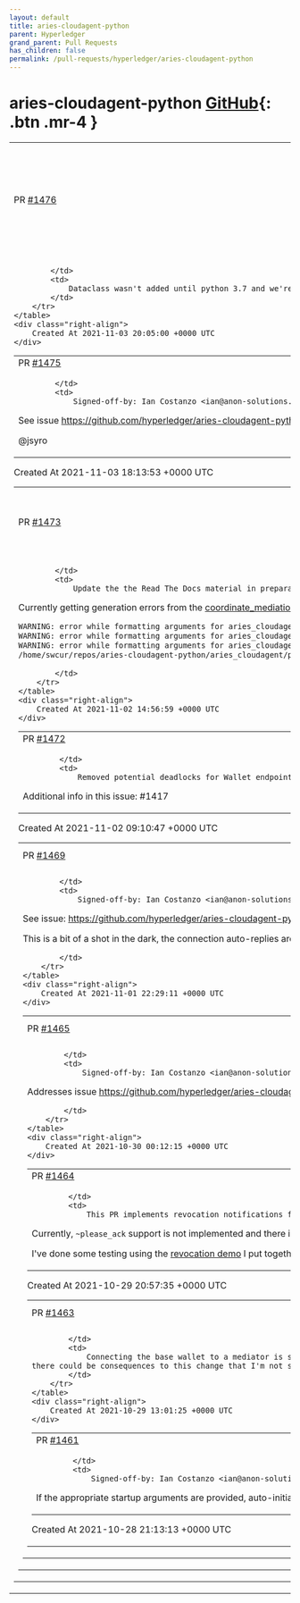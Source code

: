 ```yaml
---
layout: default
title: aries-cloudagent-python
parent: Hyperledger
grand_parent: Pull Requests
has_children: false
permalink: /pull-requests/hyperledger/aries-cloudagent-python
---
```


# aries-cloudagent-python <span class="fs-3 right-align">[GitHub](https://github.com/hyperledger/aries-cloudagent-python){: .btn .mr-4 }</span>


<div>
    <table>
        <tr>
            <td>
                PR <a href="https://github.com/hyperledger/aries-cloudagent-python/pull/1476" class=".btn">#1476</a>
            </td>
            <td>
                <b>
                    fix: use named tuple instead of dataclass in mediation invite store
                </b>
            </td>
        </tr>
        <tr>
            <td>
                
            </td>
            <td>
                Dataclass wasn't added until python 3.7 and we're on 3.6. Not sure how this wasn't failing tests :thinking: we must have a backport package installed in the base image or similar but at any rate, I'm hopeful this will resolve issues @swcurran raised in #1473 for this module's doc generation.
            </td>
        </tr>
    </table>
    <div class="right-align">
        Created At 2021-11-03 20:05:00 +0000 UTC
    </div>
</div>

<div>
    <table>
        <tr>
            <td>
                PR <a href="https://github.com/hyperledger/aries-cloudagent-python/pull/1475" class=".btn">#1475</a>
            </td>
            <td>
                <b>
                    Update credential and proof mappings to allow negative encoded values
                </b>
            </td>
        </tr>
        <tr>
            <td>
                
            </td>
            <td>
                Signed-off-by: Ian Costanzo <ian@anon-solutions.ca>

See issue https://github.com/hyperledger/aries-cloudagent-python/issues/1462

@jsyro
            </td>
        </tr>
    </table>
    <div class="right-align">
        Created At 2021-11-03 18:13:53 +0000 UTC
    </div>
</div>

<div>
    <table>
        <tr>
            <td>
                PR <a href="https://github.com/hyperledger/aries-cloudagent-python/pull/1473" class=".btn">#1473</a>
            </td>
            <td>
                <b>
                    WIP: Updating the RTDs code for Release 0.7.2
                </b>
            </td>
        </tr>
        <tr>
            <td>
                
            </td>
            <td>
                Update the the Read The Docs material in preparation for the next release of ACA-Py.  We'll leave this as a WIP until 0.7.2 is ready to be released, to catch the latest updates.

Currently getting generation errors from the [coordinate_mediation](https://github.com/hyperledger/aries-cloudagent-python/blob/main/aries_cloudagent/protocols/coordinate_mediation/mediation_invite_store.py) module. Help on these would be appreciated -- it's something to do with the formatting of the documentation for the listed methods:

``` bash
WARNING: error while formatting arguments for aries_cloudagent.protocols.coordinate_mediation.mediation_invite_store.MediationInviteRecord.from_json: Handler <function update_annotations_using_type_comments at 0x7f18ab6a5ae8> for event 'autodoc-before-process-signature' threw an exception (exception: wrapper loop when unwrapping dataclasses.dataclass.from_json)
WARNING: error while formatting arguments for aries_cloudagent.protocols.coordinate_mediation.mediation_invite_store.MediationInviteRecord.to_json: Handler <function update_annotations_using_type_comments at 0x7f18ab6a5ae8> for event 'autodoc-before-process-signature' threw an exception (exception: wrapper loop when unwrapping dataclasses.dataclass.to_json)
WARNING: error while formatting arguments for aries_cloudagent.protocols.coordinate_mediation.mediation_invite_store.MediationInviteRecord.unused: Handler <function update_annotations_using_type_comments at 0x7f18ab6a5ae8> for event 'autodoc-before-process-signature' threw an exception (exception: wrapper loop when unwrapping dataclasses.dataclass.unused)
/home/swcur/repos/aries-cloudagent-python/aries_cloudagent/protocols/coordinate_mediation/mediation_invite_store.py:docstring of aries_cloudagent.protocols.coordinate_mediation.mediation_invite_store.MediationInviteStore.get_mediation_invite_record:10: WARNING: Field list ends without a blank line; unexpected unindent.
```

            </td>
        </tr>
    </table>
    <div class="right-align">
        Created At 2021-11-02 14:56:59 +0000 UTC
    </div>
</div>

<div>
    <table>
        <tr>
            <td>
                PR <a href="https://github.com/hyperledger/aries-cloudagent-python/pull/1472" class=".btn">#1472</a>
            </td>
            <td>
                <b>
                    Fixed potential deadlocks by opening sessions only on demand (Wallet endpoints)
                </b>
            </td>
        </tr>
        <tr>
            <td>
                
            </td>
            <td>
                Removed potential deadlocks for Wallet endpoints

Additional info in this issue: #1417 
            </td>
        </tr>
    </table>
    <div class="right-align">
        Created At 2021-11-02 09:10:47 +0000 UTC
    </div>
</div>

<div>
    <table>
        <tr>
            <td>
                PR <a href="https://github.com/hyperledger/aries-cloudagent-python/pull/1469" class=".btn">#1469</a>
            </td>
            <td>
                <b>
                    Fix connection record response for mobile
                </b>
            </td>
        </tr>
        <tr>
            <td>
                
            </td>
            <td>
                Signed-off-by: Ian Costanzo <ian@anon-solutions.ca>

See issue: https://github.com/hyperledger/aries-cloudagent-python/issues/1441

This is a bit of a shot in the dark, the connection auto-replies aren't following the same convention as other protocols.

            </td>
        </tr>
    </table>
    <div class="right-align">
        Created At 2021-11-01 22:29:11 +0000 UTC
    </div>
</div>

<div>
    <table>
        <tr>
            <td>
                PR <a href="https://github.com/hyperledger/aries-cloudagent-python/pull/1465" class=".btn">#1465</a>
            </td>
            <td>
                <b>
                    Fix error removing proof req entries by timestamp
                </b>
            </td>
        </tr>
        <tr>
            <td>
                
            </td>
            <td>
                Signed-off-by: Ian Costanzo <ian@anon-solutions.ca>

Addresses issue https://github.com/hyperledger/aries-cloudagent-python/issues/1455

            </td>
        </tr>
    </table>
    <div class="right-align">
        Created At 2021-10-30 00:12:15 +0000 UTC
    </div>
</div>

<div>
    <table>
        <tr>
            <td>
                PR <a href="https://github.com/hyperledger/aries-cloudagent-python/pull/1464" class=".btn">#1464</a>
            </td>
            <td>
                <b>
                    Implement Revocation Notification v1.0
                </b>
            </td>
        </tr>
        <tr>
            <td>
                
            </td>
            <td>
                This PR implements revocation notifications following the RFC: https://github.com/hyperledger/aries-rfcs/blob/main/features/0183-revocation-notification/README.md

Currently, `~please_ack` support is not implemented and there is no way to propagate a comment from issuer to recipient. Hopefully this serves as a good starting point to collect feedback.

I've done some testing using the [revocation demo](https://github.com/Indicio-tech/acapy-revocation-demo) I put together a while ago and everything worked as expected but I plan to implement some tests (at a minimum unit tests, perhaps integration test with some direction from @ianco) before we merge this one.
            </td>
        </tr>
    </table>
    <div class="right-align">
        Created At 2021-10-29 20:57:35 +0000 UTC
    </div>
</div>

<div>
    <table>
        <tr>
            <td>
                PR <a href="https://github.com/hyperledger/aries-cloudagent-python/pull/1463" class=".btn">#1463</a>
            </td>
            <td>
                <b>
                    Allow base wallet to connect to a mediator after startup
                </b>
            </td>
        </tr>
        <tr>
            <td>
                
            </td>
            <td>
                Connecting the base wallet to a mediator is supported through command line arguments but not the Admin API. In our experience, it is often simpler to establish the base wallet's mediator after startup through the Admin API. That being said, there could be consequences to this change that I'm not seeing yet so hoping @ianco and @TimoGlastra could give their thoughts on this change.
            </td>
        </tr>
    </table>
    <div class="right-align">
        Created At 2021-10-29 13:01:25 +0000 UTC
    </div>
</div>

<div>
    <table>
        <tr>
            <td>
                PR <a href="https://github.com/hyperledger/aries-cloudagent-python/pull/1461" class=".btn">#1461</a>
            </td>
            <td>
                <b>
                    Auto connect from author to endoposer on startup
                </b>
            </td>
        </tr>
        <tr>
            <td>
                
            </td>
            <td>
                Signed-off-by: Ian Costanzo <ian@anon-solutions.ca>

If the appropriate startup arguments are provided, auto-initiate the connection between the author and endorser on agent startup
            </td>
        </tr>
    </table>
    <div class="right-align">
        Created At 2021-10-28 21:13:13 +0000 UTC
    </div>
</div>

